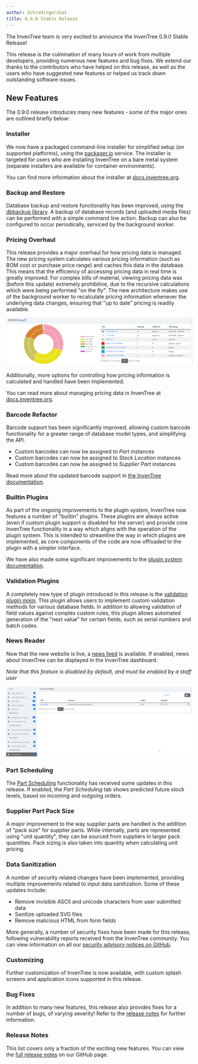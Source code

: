 ```yaml
---
author: SchrodingersGat
title: 0.9.0 Stable Release
---
```


The InvenTree team is very excited to announce the InvenTree 0.9.0 Stable Release!

This release is the culmination of many hours of work from multiple developers, providing numerous new features and bug fixes. We extend our thanks to the contributors who have helped on this release, as well as the users who have suggested new features or helped us track down outstanding software issues.

## New Features

The 0.9.0 release introduces many new features - some of the major ones are outlined briefly below:

### Installer

We now have a packaged command-line installer for simplified setup (on supported platforms), using the [packager.io](https://packager.io/) service. The installer is targeted for users who are installing InvenTree on a bare metal system (separate installers are available for container environments).

You can find more information about the installer at [docs.inventree.org](https://docs.inventree.org/en/latest/start/installer/).

### Backup and Restore

Database backup and restore functionality has been improved, using the [dbbackup library](https://django-dbbackup.readthedocs.io/en/master/). A backup of database records (and uploaded media files) can be performed with a simple command line action. Backup can also be configured to occur periodically, serviced by the background worker.

### Pricing Overhaul

This release provides a major overhaul for how pricing data is managed. The new pricing system calculates various pricing information (such as BOM cost or purchase price range) and caches this data in the database. This means that the efficiency of accessing pricing data in real time is greatly improved. For complex bills of material, viewing pricing data was (before this update) extremely prohibitive, due to the recursive calculations which were being performed "on the fly". The new architecture makes use of the background worker to recalculate pricing information whenever the underlying data changes, ensuring that "up to date" pricing is readily available.

![BOM Pricing](/assets/blog/bom-pricing.png)

Additionally, more options for controlling how pricing information is calculated and handled have been implemented.

You can read more about managing pricing data in InvenTree at [docs.inventree.org](https://docs.inventree.org/en/latest/part/pricing/).

### Barcode Refactor

Barcode support has been significantly improved, allowing custom barcode functionality for a greater range of database model types, and simplifying the API.

- Custom barcodes can now be assigned to *Part* instances
- Custom barcodes can now be assigned to *Stock Location* instances
- Custom barcodes can now be assigned to *Supplier Part* instances

Read more about the updated barcode support in [the InvenTree documentation](https://docs.inventree.org/en/latest/barcodes/barcodes/).

### Builtin Plugins

As part of the ongoing improvements to the plugin system, InvenTree now features a number of "builtin" plugins. These plugins are always active (even if custom plugin support is disabled for the server) and provide core InvenTree functionality in a way which aligns with the operation of the plugin system. This is intended to streamline the way in which plugins are implemented, as core components of the code are now offloaded to the plugin with a simpler interface.

We have also made some significant improvements to the [plugin system documentation](https://docs.inventree.org/en/latest/extend/plugins/).

### Validation Plugins

A completely new type of plugin introduced in this release is the [validation plugin mixin](https://docs.inventree.org/en/latest/extend/plugins/validation/). This plugin allows users to implement custom validation methods for various database fields. In addition to allowing validation of field values against complex custom rules, this plugin allows automated generation of the "next value" for certain fields, such as serial numbers and batch codes.

### News Reader

Now that the new website is live, a [news feed](/news) is available. If enabled, news about InvenTree can be displayed in the InvenTree dashboard.

*Note that this feature is disabled by default, and must be enabled by a staff user*

![News Reader](/assets/blog/news-reader.png)

### Part Scheduling

The [Part Scheduling](https://docs.inventree.org/en/latest/part/scheduling/) functionality has received some updates in this release. If enabled, the *Part Scheduling* tab shows predicted future stock levels, based on incoming and outgoing orders.

### Supplier Part Pack Size

A major improvement to the way supplier parts are handled is the addition of "pack size" for supplier parts. While internally, parts are represented using "unit quantity", they can be sourced from suppliers in larger pack quantities. Pack sizing is also taken into quantity when calculating unit pricing. 

### Data Sanitization

A number of security related changes have been implemented, providing multiple improvements related to input data sanitization. Some of these updates include:

- Remove invisible ASCII and unicode characters from user submitted data
- Sanitize uploaded SVG files
- Remove malicious HTML from form fields

More generally, a number of security fixes have been made for this release, following vulnerability reports received from the InvenTree community. You can view information on all our [security advisory notices on GitHub](https://github.com/inventree/InvenTree/security/advisories).

### Customizing

Further customization of InvenTree is now available, with custom splash screens and application icons supported in this release.

### Bug Fixes

In addition to many new features, this release also provides fixes for a number of bugs, of varying severity! Refer to the [release notes](#release-notes) for further information.

### Release Notes

This list covers only a fraction of the exciting new features. You can view the [full release notes](https://github.com/inventree/InvenTree/releases/tag/0.9.0) on our GitHub page.
